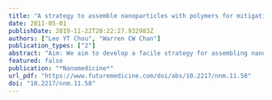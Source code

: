 ```yaml
---
title: "A strategy to assemble nanoparticles with polymers for mitigating cytotoxicity and enabling size tuning"
date: 2011-05-01
publishDate: 2019-11-22T20:22:27.932983Z
authors: ["Leo YT Chou", "Warren CW Chan"]
publication_types: ["2"]
abstract: "Aim: We aim to develop a facile strategy for assembling nanoparticles within cross-linked polymer micelles that enables tuning of their overall hydrodynamic size and surface charge and to mitigate toxicity. Materials & Methods: Hydrophobic nanoparticles and amphiphilic co-polymers self-assembled upon solvent-selective precipitation. Size-tunability of the assembled nanostructure was achieved by controlling both the nanoparticle and polymer ratio and the kinetics of the assembly process. Results & Conclusion: We were successful in creating polymer shells on the surface of inorganic nanoparticles. The shell thickness could be tuned, and protect the nanoparticles from environmental degradation and minimize the cytotoxicity of inorganic nanoparticles. This strategy provides a method to engineer the interactions of nanoparticles with biological systems, including their targeted delivery to diseased tissues and their safety of use without significantly altering their original materials properties."
featured: false
publication: "*Nanomedicine*"
url_pdf: "https://www.futuremedicine.com/doi/abs/10.2217/nnm.11.58"
doi: "10.2217/nnm.11.58"
---
```


